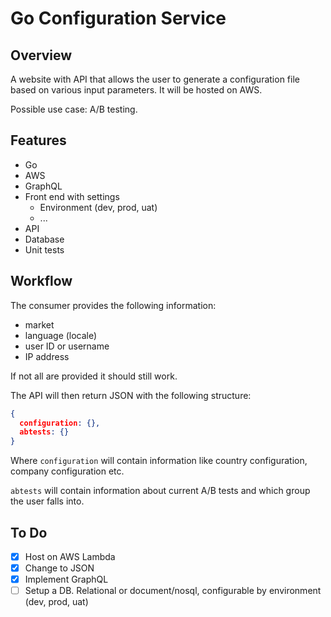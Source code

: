 # Go Configuration Service

## Overview

A website with API that allows the user to generate a configuration file based on various input parameters. It will be hosted on AWS.

Possible use case: A/B testing.

## Features

- Go
- AWS
- GraphQL
- Front end with settings
  - Environment (dev, prod, uat)
  - ...
- API
- Database
- Unit tests

## Workflow

The consumer provides the following information:

- market
- language (locale)
- user ID or username
- IP address

If not all are provided it should still work.

The API will then return JSON with the following structure:

```json
{
  configuration: {},
  abtests: {}
}
```

Where `configuration` will contain information like country configuration, company configuration etc.

`abtests` will contain information about current A/B tests and which group the user falls into.

## To Do

- [x] Host on AWS Lambda
- [x] Change to JSON
- [x] Implement GraphQL
- [ ] Setup a DB. Relational or document/nosql, configurable by environment (dev, prod, uat)
